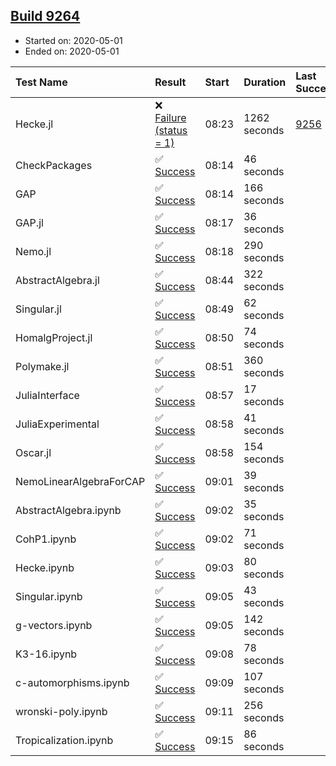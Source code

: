 ## [Build 9264](https://oscarci.mathematik.uni-kl.de/job/oscar/9264/)

* Started on: 2020-05-01
* Ended on: 2020-05-01

| Test Name    | Result | Start | Duration | Last Success | First Failure |
|:-------------|:-------|:------|:---------|:-------------|:--------------|
| Hecke.jl | ❌ [Failure (status = 1)](https://oscarci.mathematik.uni-kl.de/job/oscar/9264/artifact/logs/build-9264/Hecke.jl.log) | 08:23 | 1262 seconds | [9256](https://oscarci.mathematik.uni-kl.de/job/oscar/9256/) | [9257](https://oscarci.mathematik.uni-kl.de/job/oscar/9257/) |
| CheckPackages | ✅ [Success](https://oscarci.mathematik.uni-kl.de/job/oscar/9264/artifact/logs/build-9264/CheckPackages.log) | 08:14 | 46 seconds |  |  |
| GAP | ✅ [Success](https://oscarci.mathematik.uni-kl.de/job/oscar/9264/artifact/logs/build-9264/GAP.log) | 08:14 | 166 seconds |  |  |
| GAP.jl | ✅ [Success](https://oscarci.mathematik.uni-kl.de/job/oscar/9264/artifact/logs/build-9264/GAP.jl.log) | 08:17 | 36 seconds |  |  |
| Nemo.jl | ✅ [Success](https://oscarci.mathematik.uni-kl.de/job/oscar/9264/artifact/logs/build-9264/Nemo.jl.log) | 08:18 | 290 seconds |  |  |
| AbstractAlgebra.jl | ✅ [Success](https://oscarci.mathematik.uni-kl.de/job/oscar/9264/artifact/logs/build-9264/AbstractAlgebra.jl.log) | 08:44 | 322 seconds |  |  |
| Singular.jl | ✅ [Success](https://oscarci.mathematik.uni-kl.de/job/oscar/9264/artifact/logs/build-9264/Singular.jl.log) | 08:49 | 62 seconds |  |  |
| HomalgProject.jl | ✅ [Success](https://oscarci.mathematik.uni-kl.de/job/oscar/9264/artifact/logs/build-9264/HomalgProject.jl.log) | 08:50 | 74 seconds |  |  |
| Polymake.jl | ✅ [Success](https://oscarci.mathematik.uni-kl.de/job/oscar/9264/artifact/logs/build-9264/Polymake.jl.log) | 08:51 | 360 seconds |  |  |
| JuliaInterface | ✅ [Success](https://oscarci.mathematik.uni-kl.de/job/oscar/9264/artifact/logs/build-9264/JuliaInterface.log) | 08:57 | 17 seconds |  |  |
| JuliaExperimental | ✅ [Success](https://oscarci.mathematik.uni-kl.de/job/oscar/9264/artifact/logs/build-9264/JuliaExperimental.log) | 08:58 | 41 seconds |  |  |
| Oscar.jl | ✅ [Success](https://oscarci.mathematik.uni-kl.de/job/oscar/9264/artifact/logs/build-9264/Oscar.jl.log) | 08:58 | 154 seconds |  |  |
| NemoLinearAlgebraForCAP | ✅ [Success](https://oscarci.mathematik.uni-kl.de/job/oscar/9264/artifact/logs/build-9264/NemoLinearAlgebraForCAP.log) | 09:01 | 39 seconds |  |  |
| AbstractAlgebra.ipynb | ✅ [Success](https://oscarci.mathematik.uni-kl.de/job/oscar/9264/artifact/logs/build-9264/AbstractAlgebra.ipynb.log) | 09:02 | 35 seconds |  |  |
| CohP1.ipynb | ✅ [Success](https://oscarci.mathematik.uni-kl.de/job/oscar/9264/artifact/logs/build-9264/CohP1.ipynb.log) | 09:02 | 71 seconds |  |  |
| Hecke.ipynb | ✅ [Success](https://oscarci.mathematik.uni-kl.de/job/oscar/9264/artifact/logs/build-9264/Hecke.ipynb.log) | 09:03 | 80 seconds |  |  |
| Singular.ipynb | ✅ [Success](https://oscarci.mathematik.uni-kl.de/job/oscar/9264/artifact/logs/build-9264/Singular.ipynb.log) | 09:05 | 43 seconds |  |  |
| g-vectors.ipynb | ✅ [Success](https://oscarci.mathematik.uni-kl.de/job/oscar/9264/artifact/logs/build-9264/g-vectors.ipynb.log) | 09:05 | 142 seconds |  |  |
| K3-16.ipynb | ✅ [Success](https://oscarci.mathematik.uni-kl.de/job/oscar/9264/artifact/logs/build-9264/K3-16.ipynb.log) | 09:08 | 78 seconds |  |  |
| c-automorphisms.ipynb | ✅ [Success](https://oscarci.mathematik.uni-kl.de/job/oscar/9264/artifact/logs/build-9264/c-automorphisms.ipynb.log) | 09:09 | 107 seconds |  |  |
| wronski-poly.ipynb | ✅ [Success](https://oscarci.mathematik.uni-kl.de/job/oscar/9264/artifact/logs/build-9264/wronski-poly.ipynb.log) | 09:11 | 256 seconds |  |  |
| Tropicalization.ipynb | ✅ [Success](https://oscarci.mathematik.uni-kl.de/job/oscar/9264/artifact/logs/build-9264/Tropicalization.ipynb.log) | 09:15 | 86 seconds |  |  |

